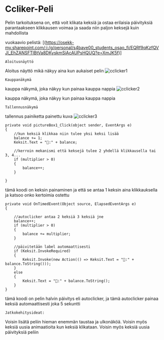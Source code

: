 # Ccliker-Peli
Pelin tarkoituksena on, että voit klikata keksiä ja ostaa erilaisia päivityksiä parantaakseen klikkausen voimaa ja saada niin paljon keksejä kuin mahdollista

vuokaavio pelistä:
[(https://osekk-my.sharepoint.com/:i:/g/personal/s4bave00_students_osao_fi/EQRf9qKzfQVJl_EhZANSFTIBtVa8DKyskmSiAcAUPsHQUQ?e=XmJK5f)]



    Aloitusnäyttö
Aloitus näyttö mikä näkyy aina kun aukaiset pelin
![cclicker1](https://github.com/user-attachments/assets/e24d1d48-9a0f-4ed0-a36e-acc7b3863134)


    Kauppanäkymä
kauppa näkymä, joka näkyy kun painaa kauppa nappia
![cclicker2](https://github.com/user-attachments/assets/87b37450-cbd4-4afc-bbdb-b2dcec8db60e)

kauppa näkymä, joka näkyy kun painaa kauppa nappia


    Tallennusnäkymä
tallennus painiketta painettu kuva
![cclicker3](https://github.com/user-attachments/assets/94073d0d-6153-4c49-b267-f67a2d8f04b3)



```
private void pictureBox1_Click(object sender, EventArgs e)
{
    //kun keksiä klikkaa niin tulee yksi keksi lisää
    balance += 1;
    Keksit.Text = "🍪:" + balance;

    //kerroin mekanismi että keksejä tulee 2 yhdellä klikkausella tai 3, 4...
    if (multiplier > 0)
    {
        balance++;
    }

}
```
tämä koodi on keksin painaminen ja että se antaa 1 keksin aina klikkauksella ja katsoo onko kertoimia ostettu
```
private void OnTimedEvent(Object source, ElapsedEventArgs e)
{
    
    //autoclicker antaa 2 keksiä 3 keksiä jne
    balance++;
    if (multiplier > 0)
    {
        balance += multiplier;
    }

    //päivitetään label automaattisesti
    if (Keksit.InvokeRequired)
    {
        Keksit.Invoke(new Action(() => Keksit.Text = "🍪:" + balance.ToString()));
    }
    else
    {
        Keksit.Text = "🍪:" + balance.ToString();
    }
}
```
tämä koodi on pelin halvin päivitys eli autoclicker, ja tämä autoclicker painaa keksiä automaattisesti joka 5 sekuntti

    Jatkokehitysideat:
Voisin lisätä peliin hieman enemmän taustaa ja ulkonäköä. Voisin myös keksiä uusia animaatioita kun keksiä klikataan. Voisin myös keksiä uusia päivityksiä peliin

